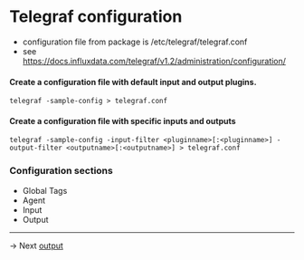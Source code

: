 # Telegraf configuration

* configuration file from package is /etc/telegraf/telegraf.conf
* see https://docs.influxdata.com/telegraf/v1.2/administration/configuration/

#### Create a configuration file with default input and output plugins.

```
telegraf -sample-config > telegraf.conf

```

#### Create a configuration file with specific inputs and outputs

```
telegraf -sample-config -input-filter <pluginname>[:<pluginname>] -output-filter <outputname>[:<outputname>] > telegraf.conf

```
### Configuration sections

* Global Tags
* Agent
* Input
* Output

-------
-> Next [output](output.md)
